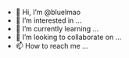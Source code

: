 - 👋 Hi, I’m @bluelmao
- 👀 I’m interested in ...
- 🌱 I’m currently learning ...
- 💞️ I’m looking to collaborate on ...
- 📫 How to reach me ...

<!---
bluelmao/bluelmao is a ✨ special ✨ repository because its `README.md` (this file) appears on your GitHub profile.
You can click the Preview link to take a look at your changes.
--->
